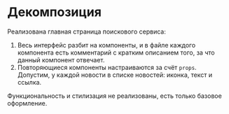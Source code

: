 Декомпозиция
===

Реализована главная страница поискового сервиса:

1. Весь интерфейс разбит на компоненты, и в файле каждого компонента есть комментарий с кратким описанием того, за что данный компонент отвечает.
2. Повторяющиеся компоненты настраиваются за счёт `props`. Допустим, у каждой новости в списке новостей: иконка, текст и ссылка.

Функциональность и стилизация не реализованы, есть только базовое оформление.
